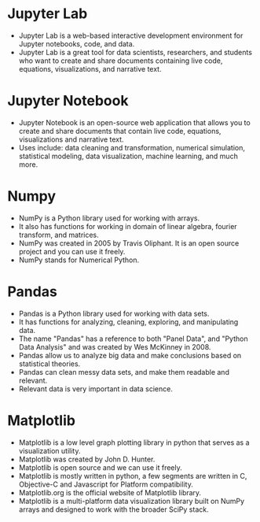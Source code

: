 # Jupyter Lab
- Jupyter Lab is a web-based interactive development environment for Jupyter notebooks, code, and data.
- Jupyter Lab is a great tool for data scientists, researchers, and students who want to create and share documents containing live code, equations, visualizations, and narrative text.

# Jupyter Notebook
- Jupyter Notebook is an open-source web application that allows you to create and share documents that contain live code, equations, visualizations and narrative text.
- Uses include: data cleaning and transformation, numerical simulation, statistical modeling, data visualization, machine learning, and much more.

# Numpy
- NumPy is a Python library used for working with arrays.
- It also has functions for working in domain of linear algebra, fourier transform, and matrices.
- NumPy was created in 2005 by Travis Oliphant. It is an open source project and you can use it freely.
- NumPy stands for Numerical Python.

# Pandas
- Pandas is a Python library used for working with data sets.
- It has functions for analyzing, cleaning, exploring, and manipulating data.
- The name "Pandas" has a reference to both "Panel Data", and "Python Data Analysis" and was created by Wes McKinney in 2008.
- Pandas allow us to analyze big data and make conclusions based on statistical theories.
- Pandas can clean messy data sets, and make them readable and relevant.
- Relevant data is very important in data science.

# Matplotlib
- Matplotlib is a low level graph plotting library in python that serves as a visualization utility.
- Matplotlib was created by John D. Hunter.
- Matplotlib is open source and we can use it freely.
- Matplotlib is mostly written in python, a few segments are written in C, Objective-C and Javascript for Platform compatibility.
- Matplotlib.org is the official website of Matplotlib library.
- Matplotlib is a multi-platform data visualization library built on NumPy arrays and designed to work with the broader SciPy stack.

